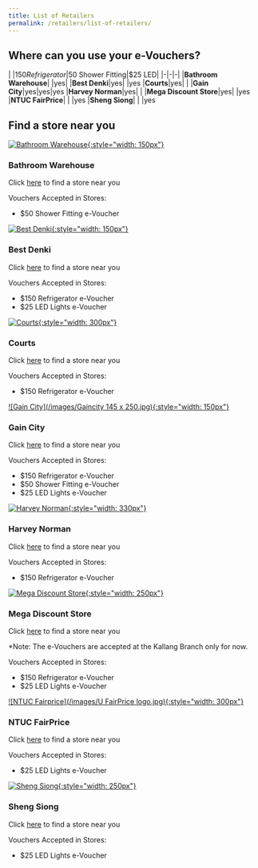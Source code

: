 ```yaml
---
title: List of Retailers
permalink: /retailers/list-of-retailers/
---
```


## Where can you use your e-Vouchers?

|  |$150 Refrigerator|$50 Shower Fitting|$25 LED|
|-|-|-|
|**Bathroom Warehouse**| |yes|
|**Best Denki**|yes| |yes
|**Courts**|yes| |
|**Gain City**|yes|yes|yes
|**Harvey Norman**|yes| |
|**Mega Discount Store**|yes| |yes
|**NTUC FairPrice**| | |yes
|**Sheng Siong**| | |yes

## Find a store near you



[![Bathroom Warehouse](/images/bathroomwarehouse-logo.png){:style="width: 150px"}](https://bathroomwarehouse.com.sg/contact/)

### Bathroom Warehouse

Click [here](https://bathroomwarehouse.com.sg/contact/) to find a store near you

Vouchers Accepted in Stores:
- $50 Shower Fitting e-Voucher    




[![Best Denki](/images/bestdenki.jpg){:style="width: 150px"}](https://www.bestdenki.com.sg/store-locator)

### Best Denki

Click [here](https://www.bestdenki.com.sg/store-locator) to find a store near you

Vouchers Accepted in Stores:
- $150 Refrigerator e-Voucher
- $25 LED Lights e-Voucher




[![Courts](/images/Courtslogo.png){:style="width: 300px"}](https://www.courts.com.sg/)

### Courts

Click [here](https://www.courts.com.sg/storelocator) to find a store near you

Vouchers Accepted in Stores:
- $150 Refrigerator e-Voucher




[![Gain City](/images/Gaincity 145 x 250.jpg){:style="width: 150px"}](https://www.gaincity.com/customer-service/store-locations)

### Gain City

Click [here](https://www.gaincity.com/customer-service/store-locations) to find a store near you

Vouchers Accepted in Stores:
- $150 Refrigerator e-Voucher
- $50 Shower Fitting e-Voucher
- $25 LED Lights e-Voucher




[![Harvey Norman](/images/HN-Logo.png){:style="width: 330px"}](https://www.harveynorman.com.sg/store-finder.html) 

### Harvey Norman

Click [here](https://www.harveynorman.com.sg/store-finder.html) to find a store near you

Vouchers Accepted in Stores:
- $150 Refrigerator e-Voucher




 [![Mega Discount Store](/images/megadiscountstore.png){:style="width: 250px"}](https://megadiscountstore.com.sg/pages/contact-us)

### Mega Discount Store

Click [here](https://megadiscountstore.com.sg/pages/contact-us) to find a store near you

 *Note: The e-Vouchers are accepted at the Kallang Branch only for now.

Vouchers Accepted in Stores:
- $150 Refrigerator e-Voucher
- $25 LED Lights e-Voucher




[![NTUC Fairprice](/images/U FairPrice logo.jpg){:style="width: 300px"}](https://www.fairprice.com.sg/store-locator)

### NTUC FairPrice

Click [here](https://www.fairprice.com.sg/store-locator) to find a store near you

Vouchers Accepted in Stores:
- $25 LED Lights e-Voucher




[![Sheng Siong](/images/ShengSiongWT(Centre).jpg){:style="width: 250px"}](https://corporate.shengsiong.com.sg/store-locator/)

### Sheng Siong

Click [here](https://corporate.shengsiong.com.sg/store-locator/) to find a store near you

Vouchers Accepted in Stores:
- $25 LED Lights e-Voucher
